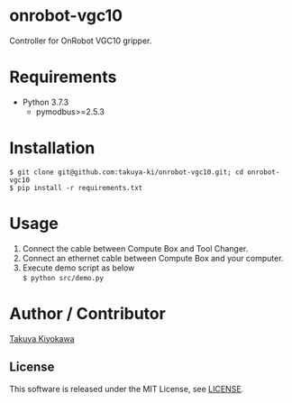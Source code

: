 # onrobot-vgc10

Controller for OnRobot VGC10 gripper.

# Requirements

- Python 3.7.3
  - pymodbus>=2.5.3

# Installation

	$ git clone git@github.com:takuya-ki/onrobot-vgc10.git; cd onrobot-vgc10
	$ pip install -r requirements.txt

# Usage

1. Connect the cable between Compute Box and Tool Changer.
2. Connect an ethernet cable between Compute Box and your computer.
3. Execute demo script as below  
	`$ python src/demo.py`

# Author / Contributor

[Takuya Kiyokawa](https://takuya-ki.github.io/)

## License

This software is released under the MIT License, see [LICENSE](./LICENSE).
